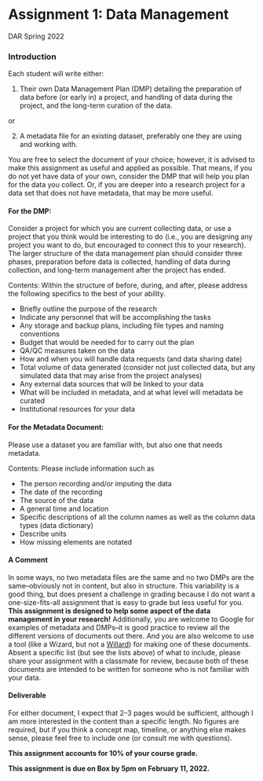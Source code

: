 Assignment 1: Data Management
================
DAR
Spring 2022

### Introduction

Each student will write either:

1.  Their own Data Management Plan (DMP) detailing the preparation of
    data before (or early in) a project, and handling of data during the
    project, and the long-term curation of the data.

or

2.  A metadata file for an existing dataset, preferably one they are
    using and working with.

You are free to select the document of your choice; however, it is
advised to make this assignment as useful and applied as possible. That
means, if you do not yet have data of your own, consider the DMP that
will help you plan for the data you collect. Or, if you are deeper into
a research project for a data set that does not have metadata, that may
be more useful.

#### For the DMP:

Consider a project for which you are current collecting data, or use a
project that you think would be interesting to do (i.e., you are
designing any project you want to do, but encouraged to connect this to
your research). The larger structure of the data management plan should
consider three phases, preparation before data is collected, handling of
data during collection, and long-term management after the project has
ended.

Contents: Within the structure of before, during, and after, please
address the following specifics to the best of your ability.

-   Briefly outline the purpose of the research
-   Indicate any personnel that will be accomplishing the tasks
-   Any storage and backup plans, including file types and naming
    conventions
-   Budget that would be needed for to carry out the plan
-   QA/QC measures taken on the data
-   How and when you will handle data requests (and data sharing date)
-   Total volume of data generated (consider not just collected data,
    but any simulated data that may arise from the project analyses)
-   Any external data sources that will be linked to your data
-   What will be included in metadata, and at what level will metadata
    be curated
-   Institutional resources for your data

#### For the Metadata Document:

Please use a dataset you are familiar with, but also one that needs
metadata.

Contents: Please include information such as

-   The person recording and/or imputing the data
-   The date of the recording
-   The source of the data
-   A general time and location
-   Specific descriptions of all the column names as well as the column
    data types (data dictionary)
-   Describe units
-   How missing elements are notated

#### A Comment

In some ways, no two metadata files are the same and no two DMPs are the
same–obviously not in content, but also in structure. This variability
is a good thing, but does present a challenge in grading because I do
not want a one-size-fits-all assignment that is easy to grade but less
useful for you. **This assignment is designed to help some aspect of the
data management in your research!** Additionally, you are welcome to
Google for examples of metadata and DMPs–it is good practice to review
all the different versions of documents out there. And you are also
welcome to use a tool (like a Wizard, but not a
[Willard](https://en.wikipedia.org/wiki/The_Wizard_(Seinfeld))) for
making one of these documents. Absent a specific list (but see the lists
above) of what to include, please share your assignment with a classmate
for review, because both of these documents are intended to be written
for someone who is not familiar with your data.

#### Deliverable

For either document, I expect that 2–3 pages would be sufficient,
although I am more interested in the content than a specific length. No
figures are required, but if you think a concept map, timeline, or
anything else makes sense, please feel free to include one (or consult
me with questions).

**This assignment accounts for 10% of your course grade.**

**This assignment is due on Box by 5pm on February 11, 2022.**
